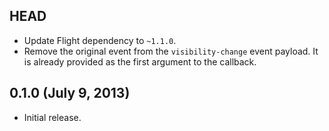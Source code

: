 ## HEAD

- Update Flight dependency to `~1.1.0`.
- Remove the original event from the `visibility-change` event payload. It is
  already provided as the first argument to the callback.

## 0.1.0 (July 9, 2013)

- Initial release.
